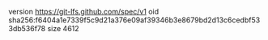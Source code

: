 version https://git-lfs.github.com/spec/v1
oid sha256:f6404a1e7339f5c9d21a376e09af39346b3e8679bd2d13c6cedbf533db536f78
size 4612
